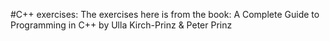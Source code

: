 #C++ exercises:
The exercises here is from the book: A Complete Guide to
Programming in C++ by
Ulla Kirch-Prinz &
Peter Prinz

